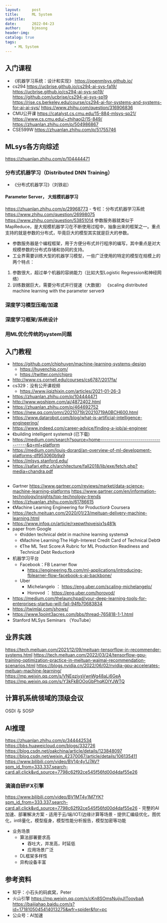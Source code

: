 ```yaml
---
layout:     post
title:      ML System
subtitle:   
date:       2022-04-23
author:     bjmsong
header-img: 
catalog: true
tags:
    - ML System
---
```

## 入门课程
- 《机器学习系统：设计和实现》
https://openmlsys.github.io/
- cs294
https://ucbrise.github.io/cs294-ai-sys-fa19/
https://ucbrise.github.io/cs294-ai-sys-sp19/
https://github.com/ucbrise/cs294-ai-sys-sp19
https://rise.cs.berkeley.edu/course/cs294-ai-for-systems-and-systems-for-ai-ai-sys/
https://www.zhihu.com/question/316906836
- CMU公开课
https://catalyst.cs.cmu.edu/15-884-mlsys-sp21/
https://www.cs.cmu.edu/~zhihaoj2/15-849/
https://zhuanlan.zhihu.com/p/504986867
- CSE599W
https://zhuanlan.zhihu.com/p/51755746

## MLsys各方向综述
https://zhuanlan.zhihu.com/p/104444471
### 分布式机器学习（Distributed DNN Training）
- 《分布式机器学习》（刘铁岩）
#### Parameter Server， 大规模机器学习
https://zhuanlan.zhihu.com/p/29968773
    - 专栏：分布式机器学习系统
https://www.zhihu.com/question/26998075
https://www.zhihu.com/question/53851014
参数服务器就类似于MapReduce，是大规模机器学习在不断使用过程中，抽象出来的框架之一。重点支持的就是参数的分布式，毕竟巨大的模型其实就是巨大的参数。
- 参数服务器是个编程框架，用于方便分布式并行程序的编写，其中重点是对大规模参数的分布式存储和协同的支持。
- 工业界需要训练大型的机器学习模型，一些广泛使用的特定的模型在规模上的两个特点：
1. 参数很大，超过单个机器的容纳能力（比如大型Logistic Regression和神经网络）
2. 训练数据巨大，需要分布式并行提速（大数据）
《scaling distributed machine learning with the parameter server》
### 深度学习模型压缩/加速
### 深度学习框架/系统设计
### 用ML优化传统的system问题

## 入门教程
- https://github.com/chiphuyen/machine-learning-systems-design
    - https://huyenchip.com/
    - https://twitter.com/chipro
- http://www.cs.cornell.edu/courses/cs6787/2017fa/
- cs329：没有公开课视频
    - https://www.jiqizhixin.com/articles/2021-01-26-3
- https://zhuanlan.zhihu.com/p/104444471
- http://www.woshipm.com/ai/4872402.html
- https://zhuanlan.zhihu.com/p/464692752
- https://new.qq.com/omn/20210719/20210719A0BCH600.html
- https://www.datarobot.com/blog/what-is-artificial-intelligence-engineering/
- https://www.indeed.com/career-advice/finding-a-job/ai-engineer
- 《building intelligent systems》 (已下载)
- https://medium.com/search?source=home-------------------------------------&q=ml+platform
- https://medium.com/louis-dorard/an-overview-of-ml-development-platforms-df953060b9a9
- https://mlsys.stanford.edu/
- https://safari.ethz.ch/architecture/fall2018/lib/exe/fetch.php?media=chandra.pdf

## 
- Gartner
https://www.gartner.com/reviews/market/data-science-machine-learning-platforms
https://www.gartner.com/en/information-technology/insights/top-technology-trends
- https://zhuanlan.zhihu.com/p/61786615
- 《Machine Learning Engineering for Production》 Coursera
- https://tech.meituan.com/2020/01/23/meituan-delivery-machine-learning.html
- https://www.infoq.cn/article/rxepwthpveisix1s481k
- paper from Google
    - 《hidden technical debt in machine learning systems》
    - 《Machine Learning:The High-Interest Credit Card of Technical Debt》
    - 《The ML Test Score:A Rubric for ML Production Readiness and Technical Debt Reduction》
- 机器学习平台
    - Facebook：FB Learner flow
        - https://engineering.fb.com/ml-applications/introducing-fblearner-flow-facebook-s-ai-backbone/
    - Uber 
        - Michelangelo ： https://eng.uber.com/scaling-michelangelo/
        - Horovod ： https://eng.uber.com/horovod/
- https://medium.com/thelaunchpad/your-deep-learning-tools-for-enterprises-startup-will-fail-94fb70683834
- https://twimlai.com/shows/
- https://www.1point3acres.com/bbs/thread-765818-1-1.html
- Stanford MLSys Seminars （YouTube）


## 业界实践
https://tech.meituan.com/2021/12/09/meituan-tensorflow-in-recommender-systems.html
https://tech.meituan.com/2022/03/24/tensorflow-gpu-training-optimization-practice-in-meituan-waimai-recommendation-scenarios.html
https://blogs.nvidia.cn/2022/06/02/nvidia-gpu-accelerates-meituan-machine-learning/
https://mp.weixin.qq.com/s/VNEqziysVwnWg48aLi6GeA
https://mp.weixin.qq.com/s/Y3kFkBOOoGbPhqKOlYJWTQ

## 计算机系统领域的顶级会议
OSDI 与 SOSP

## AI推理
https://zhuanlan.zhihu.com/p/344442534
https://bbs.huaweicloud.com/blogs/332726
https://blog.csdn.net/oakchina/article/details/123848097
https://blog.csdn.net/weixin_42370067/article/details/106135411
https://www.bilibili.com/video/BV14r4y1J7AV?spm_id_from=333.337.search-card.all.click&vd_source=7798c62f92ce545f56fd00d4daf55e26
### 滴滴自研IFX引擎
https://www.bilibili.com/video/BV1MT4y1M7YK?spm_id_from=333.337.search-card.all.click&vd_source=7798c62f92ce545f56fd00d4daf55e26
    - 完整的AI加速、部署解决方案
    - 适用于云/端/IOT/边缘计算等场景
    - 提供汇编级优化，图优化，int8量化，模型瘦身，模型性能分析报告，模型加密等功能
- 业务场景
    - 算法部署要求高
        - 吞吐大，并发高，时延低
        - 应用场景广泛
    - DL框架多样性
     - 异构设备丰富



## 参考资料
- 知乎：小石头的码疯窝，Peter
- 火山引擎
https://mp.weixin.qq.com/s/cKn8SOmsNujjyJIToovbaA
https://baijiahao.baidu.com/s?id=1718105045414013275&wfr=spider&for=pc
- 公众号：AI加速











